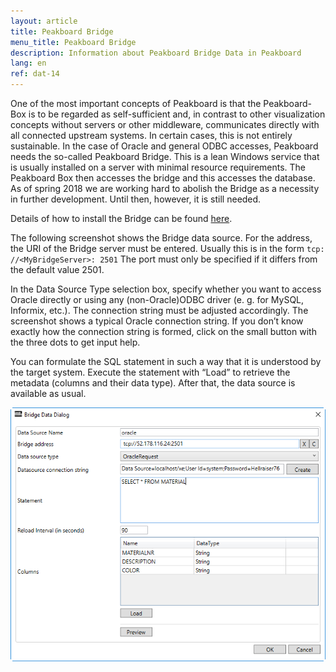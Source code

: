 ```yaml
---
layout: article
title: Peakboard Bridge
menu_title: Peakboard Bridge
description: Information about Peakboard Bridge Data in Peakboard
lang: en
ref: dat-14
---
```

One of the most important concepts of Peakboard is that the Peakboard-Box is to be regarded as self-sufficient and, in contrast to other visualization concepts without servers or other middleware, communicates directly with all connected upstream systems. In certain cases, this is not entirely sustainable. In the case of Oracle and general ODBC accesses, Peakboard needs the so-called Peakboard Bridge. This is a lean Windows service that is usually installed on a server with minimal resource requirements. The Peakboard Box then accesses the bridge and this accesses the database. As of spring 2018 we are working hard to abolish the Bridge as a necessity in further development. Until then, however, it is still needed.

Details of how to install the Bridge can be found [here](/administration/01-en-install.html).

The following screenshot shows the Bridge data source. For the address, the URI of the Bridge server must be entered. Usually this is in the form `tcp: //<MyBridgeServer>: 2501` The port must only be specified if it differs from the default value 2501.

In the Data Source Type selection box, specify whether you want to access Oracle directly or using any (non-Oracle)ODBC driver (e. g. for MySQL, Informix, etc.). The connection string must be adjusted accordingly. The screenshot shows a typical Oracle connection string. If you don’t know exactly how the connection string is formed, click on the small button with the three dots to get input help.

You can formulate the SQL statement in such a way that it is understood by the target system. Execute the statement with “Load” to retrieve the metadata (columns and their data type). After that, the data source is available as usual.

![Bridge Data Dialog](assets/images/Data_Sources/Pekaboard_Bridge/DataSource_Bridge_01.png)
